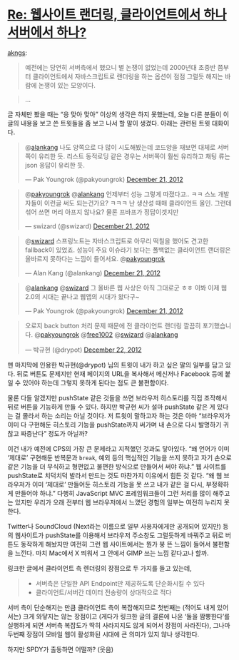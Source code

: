 [Re: 웹사이트 랜더링, 클라이언트에서 하나 서버에서 하나?][source]
=================================================================

<a href="http://akngs.tumblr.com/post/38453460911" class="tumblr_blog">akngs</a>:

> 예전에는 당연히 서버측에서 했으니 별 논쟁이 없었는데 2000년대 초중반 쯤부터 클라이언트에서 자바스크립트로 랜더링을 하는 옵션이 점점 그럴듯 해지는 바람에 논쟁이 있는 모양이다.

> …

글 자체만 봤을 때는 “응 맞아 맞아” 이상의 생각은 하지 못했는데, 오늘 다른 분들이 이 글의 내용을 보고 쓴 트윗들을 좀 보고 나서 할 말이 생겼다. 아래는 관련된 트윗 대화이다.

<blockquote class="twitter-tweet" data-in-reply-to="282041690058022912"><p>@<a href="https://twitter.com/alankang">alankang</a> 나도 양쪽으로 다 많이 시도해봤는데 코드양을 재보면 대체로 서버 쪽이 유리한 듯. 리스트 동적로딩 같은 경우는 서버쪽이 훨씬 유리하고 채팅 류는 json 응답이 유리한 듯.</p>&mdash; Pak Youngrok (@pakyoungrok) <a href="https://twitter.com/pakyoungrok/status/282062948631994368" data-datetime="2012-12-21T10:00:22+00:00">December 21, 2012</a></blockquote>
<blockquote class="twitter-tweet" data-in-reply-to="282062948631994368"><p>@<a href="https://twitter.com/pakyoungrok">pakyoungrok</a> @<a href="https://twitter.com/alankang">alankang</a> 언제부터 성능 그렇게 따졌다고.. ㅋㅋ 스노 개발자들이 이런글 써도 되는건가요? ㅋㅋㅋ 난 생산성 때매 클라이언트 올인. 그런데 섞어 쓰면 머리 아프지 않나요? 물론 프바프가 정답이겟지만</p>&mdash; swizard (@swizard) <a href="https://twitter.com/swizard/status/282127756328837120" data-datetime="2012-12-21T14:17:53+00:00">December 21, 2012</a></blockquote>
<blockquote class="twitter-tweet" data-in-reply-to="282127756328837120"><p>@<a href="https://twitter.com/swizard">swizard</a> 스프링노트는 자바스크립트로 아무리 떡칠을 했어도 견고한 fallback이 있었죠. 성능이 주요 이슈라기 보다는 폴백없는 클라이언트 랜더링은 올바르지 못하다는 느낌이 들어서요. @<a href="https://twitter.com/pakyoungrok">pakyoungrok</a></p>&mdash; Alan Kang (@alankang) <a href="https://twitter.com/alankang/status/282158803254923266" data-datetime="2012-12-21T16:21:15+00:00">December 21, 2012</a></blockquote>
<blockquote class="twitter-tweet" data-in-reply-to="282158803254923266"><p>@<a href="https://twitter.com/alankang">alankang</a> @<a href="https://twitter.com/swizard">swizard</a> 그 올바른 웹 사상은 아직 그대로군 ㅎㅎ 이봐 이제 웹 2.0의 시대는 끝나고 웹앱의 시대가 왔다구~</p>&mdash; Pak Youngrok (@pakyoungrok) <a href="https://twitter.com/pakyoungrok/status/282167995751596034" data-datetime="2012-12-21T16:57:47+00:00">December 21, 2012</a></blockquote>
<blockquote class="twitter-tweet" data-in-reply-to="282354469205864448"><p>오로지 back button 처리 문제 때문에 전 클라이언트 랜더링 깔끔히 포기했습니다. @<a href="https://twitter.com/pakyoungrok">pakyoungrok</a> @<a href="https://twitter.com/free1002">free1002</a> @<a href="https://twitter.com/swizard">swizard</a> @<a href="https://twitter.com/alankang">alankang</a></p>&mdash; 박규현 (@drypot) <a href="https://twitter.com/drypot/status/282358035274424322" data-datetime="2012-12-22T05:32:56+00:00">December 22, 2012</a></blockquote>
<script async src="//platform.twitter.com/widgets.js" charset="utf-8"></script>

맨 마지막에 인용한 박규현(@drypot) 님의 트윗이 내가 하고 싶은 말의 일부를 담고 있다. 뒤로 버튼도 문제지만 현재 페이지의 URL을 복사해서 메신저나 Facebook 등에 붙일 수 있어야 하는데 그렇지 못하게 된다는 점도 큰 불편함이다.

물론 다들 알겠지만 pushState 같은 것들을 쓰면 브라우저 히스토리를 직접 조작해서 뒤로 버튼을 기능하게 만들 수 있다. 하지만 박규현 씨가 설마 pushState 같은 게 있다는 걸 몰라서 하는 소리는 아닐 것이다. 저 트윗이 말하고자 하는 것은 아마 “브라우저가 이미 다 구현해둔 히스토리 기능을 pushState까지 써가며 내 손으로 다시 발명하기 귀찮고 짜증난다” 정도가 아닐까?

이건 내가 예전에 CPS의 가장 큰 문제라고 지적했던 것과도 닿아있다. “왜 언어가 이미 ‘제대로’ 구현해둔 반복문과 `break`, 예외 등의 핵심적인 기능을 쓰지 못하고 자기 손으로 같은 기능을 더 무식하고 형편없고 불편한 방식으로 만들어서 써야 하냐.” 웹 사이트를 pushState로 치덕치덕 발라서 만드는 것도 마찬가지 이유에서 힘든 것 같다. “왜 웹 브라우저가 이미 ‘제대로’ 만들어둔 히스토리 기능을 못 쓰고 내가 같은 걸 다시, 부정확하게 만들어야 하냐.” 다행히 JavaScript MVC 프레임워크들이 그런 처리를 많이 해주고는 있지만 우리가 오래 전부터 웹 브라우저에서 느꼈던 경험의 일부는 여전히 누리지 못한다.

Twitter나 SoundCloud (Next라는 이름으로 일부 사용자에게만 공개되어 있지만) 등의 웹사이트가 pushState를 이용해서 브라우저 주소창도 그럴듯하게 바꿔주고 뒤로 버튼도 동작하게 해놨지만 여전히 그런 웹 사이트에서는 뭔가 붕 뜬 느낌이 들어서 불편함을 느낀다. 마치 Mac에서 X 띄워서 그 안에서 GIMP 쓰는 느낌 같다고나 할까.

링크한 글에서 클라이언트 측 렌더링의 장점으로 두 가지를 들고 있는데,

> - 서버측은 단일한 API Endpoint만 제공하도록 단순화시킬 수 있다
> - 클라이언트/서버간 데이터 전송량이 상대적으로 적다

서버 측이 단순해지는 만큼 클라이언트 측이 복잡해지므로 첫번째는 (적어도 내게 있어서는) 크게 와닿지는 않는 장점이고 (게다가 링크한 글의 결론에 나온 ‘둘을 짬뽕한다’를 실행하게 되면 서버측 복잡도가 딱히 사라지지도 않게 되어서 장점이 사라진다), 그나마 두번째 장점이 모바일 웹이 활성화된 시대에 큰 의미가 있지 않나 생각한다.

하지만 SPDY가 출동하면 어떨까? (웃음)

[source]: http://akngs.tumblr.com/post/38453460911

